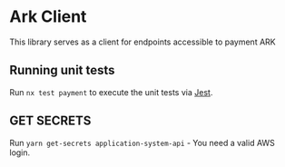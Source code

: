 <!-- gitbook-navigation: "Ark" -->

# Ark Client

This library serves as a client for endpoints accessible to payment ARK

## Running unit tests

Run `nx test payment` to execute the unit tests via [Jest](https://jestjs.io).

## GET SECRETS

Run `yarn get-secrets application-system-api` - You need a valid AWS login.
